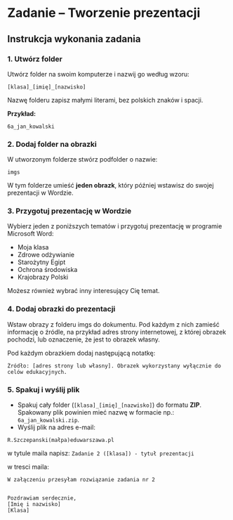 # Zadanie – Tworzenie prezentacji

## Instrukcja wykonania zadania

### 1. Utwórz folder
Utwórz folder na swoim komputerze i nazwij go według wzoru:
```
[klasa]_[imię]_[nazwisko]
```
Nazwę folderu zapisz małymi literami, bez polskich znaków i spacji.

**Przykład:**
```
6a_jan_kowalski
```

### 2. Dodaj folder na obrazki
W utworzonym folderze stwórz podfolder o nazwie:
```
imgs
```
W tym folderze umieść **jeden obrazk**, który później wstawisz do swojej prezentacji w Wordzie.

### 3. Przygotuj prezentację w Wordzie
Wybierz jeden z poniższych tematów i przygotuj prezentację w programie Microsoft Word:
- Moja klasa
- Zdrowe odżywianie
- Starożytny Egipt
- Ochrona środowiska
- Krajobrazy Polski

Możesz również wybrać inny interesujący Cię temat.

### 4. Dodaj obrazki do prezentacji
Wstaw obrazy z folderu imgs do dokumentu. Pod każdym z nich zamieść informację o źródle, na przykład adres strony internetowej, z której obrazek pochodzi, lub oznaczenie, że jest to obrazek własny.

Pod każdym obrazkiem dodaj następującą notatkę:
```
Źródło: [adres strony lub własny]. Obrazek wykorzystany wyłącznie do celów edukacyjnych.
```

### 5. Spakuj i wyślij plik
- Spakuj cały folder (```[klasa]_[imię]_[nazwisko]```) do formatu **ZIP**. Spakowany plik powinien mieć nazwę w formacie np.:  ```6a_jan_kowalski.zip```.
- Wyślij plik na adres e-mail:
```
R.Szczepanski(małpa)eduwarszawa.pl
```

w tytule maila napisz:
```Zadanie 2 ([klasa]) - tytuł prezentacji```

w tresci maila:
```
W załączeniu przesyłam rozwiązanie zadania nr 2


Pozdrawiam serdecznie,
[Imię i nazwisko]
[Klasa]
```